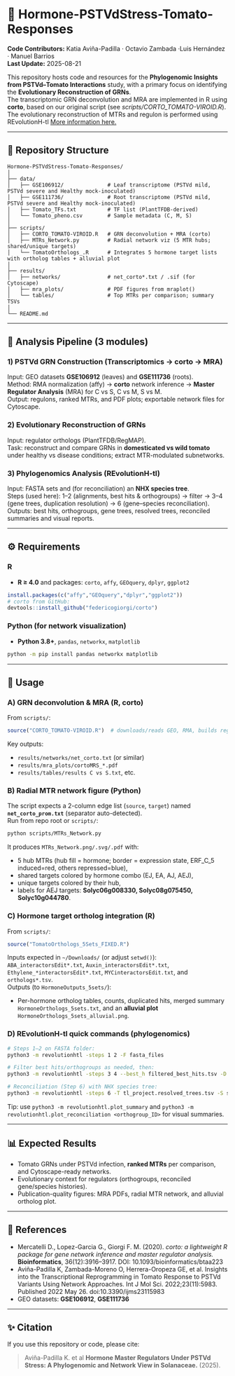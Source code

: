 # 🌱 Hormone-PSTVdStress-Tomato-Responses

**Code Contributors:**  Katia Aviña-Padilla · Octavio Zambada ·Luis Hernández · Manuel Barrios  
**Last Update:** 2025-08-21

This repository hosts code and resources for the **Phylogenomic Insights from PSTVd–Tomato Interactions** study, with a primary focus on identifying the **Evolutionary Reconstruction of GRNs**.  
The transcriptomic GRN deconvolution and MRA are implemented in R using **corto**, based on our original script (see *scripts/CORTO_TOMATO-VIROID.R*).
The evolutionary reconstruction of MTRs and regulon is performed using REvolutionH-tl [More information here.](https://pypi.org/project/revolutionhtl/)


---

## 📂 Repository Structure

```
Hormone-PSTVdStress-Tomato-Responses/
│
├── data/
│   ├── GSE106912/              # Leaf transcriptome (PSTVd mild, PSTVd severe and Healthy mock-inoculated)
│   ├── GSE111736/              # Root transcriptome (PSTVd mild, PSTVd severe and Healthy mock-inoculated)
│   ├── Tomato_TFs.txt          # TF list (PlantTFDB-derived)
│   └── Tomato_pheno.csv        # Sample metadata (C, M, S)
│
├── scripts/
│   ├── CORTO_TOMATO-VIROID.R   # GRN deconvolution + MRA (corto)
│   ├── MTRs_Network.py         # Radial network viz (5 MTR hubs; shared/unique targets)
│   └── TomatoOrthologs_.R      # Integrates 5 hormone target lists with ortholog tables + alluvial plot
│
├── results/
│   ├── networks/               # net_corto*.txt / .sif (for Cytoscape)
│   ├── mra_plots/              # PDF figures from mraplot()
│   └── tables/                 # Top MTRs per comparison; summary TSVs
│
└── README.md
```

---

## 🔬 Analysis Pipeline (3 modules)

### 1) **PSTVd GRN Construction (Transcriptomics → corto → MRA)**  
Input: GEO datasets **GSE106912** (leaves) and **GSE111736** (roots).  
Method: RMA normalization (affy) → **corto** network inference → **Master Regulator Analysis** (MRA) for C vs S, C vs M, S vs M.  
Output: regulons, ranked MTRs, and PDF plots; exportable network files for Cytoscape.

### 2) **Evolutionary Reconstruction of GRNs**  
Input: regulator orthologs (PlantTFDB/RegMAP).  
Task: reconstruct and compare GRNs in **domesticated vs wild tomato** under healthy vs disease conditions; extract MTR-modulated subnetworks.  

### 3) **Phylogenomics Analysis (REvolutionH-tl)**  
Input: FASTA sets and (for reconciliation) an **NHX species tree**.  
Steps (used here): 1–2 (alignments, best hits & orthogroups) → filter → 3–4 (gene trees, duplication resolution) → 6 (gene–species reconciliation).  
Outputs: best hits, orthogroups, gene trees, resolved trees, reconciled summaries and visual reports.

---

## ⚙️ Requirements

### R
- **R ≥ 4.0** and packages: `corto`, `affy`, `GEOquery`, `dplyr`, `ggplot2`
```r
install.packages(c("affy","GEOquery","dplyr","ggplot2"))
# corto from GitHub:
devtools::install_github("federicogiorgi/corto")
```

### Python (for network visualization)
- **Python 3.8+**, `pandas`, `networkx`, `matplotlib`
```bash
python -m pip install pandas networkx matplotlib
```

---

## 🚀 Usage

### A) GRN deconvolution & MRA (R, corto)
From `scripts/`:
```r
source("CORTO_TOMATO-VIROID.R")  # downloads/reads GEO, RMA, builds regulons, runs MRA, writes outputs
```
Key outputs:
- `results/networks/net_corto.txt` (or similar)
- `results/mra_plots/cortoMRS_*.pdf`
- `results/tables/results C vs S.txt`, etc.

### B) Radial MTR network figure (Python)
The script expects a 2-column edge list (`source`, `target`) named **`net_corto_prom.txt`** (separator auto-detected).  
Run from repo root or `scripts/`:
```bash
python scripts/MTRs_Network.py
```
It produces `MTRs_Network.png/.svg/.pdf` with:
- 5 hub MTRs (hub fill = hormone; border = expression state, ERF_C_5 induced=red, others repressed=blue),
- shared targets colored by hormone combo (EJ, EA, AJ, AEJ),
- unique targets colored by their hub,
- labels for AEJ targets: **Solyc06g008330, Solyc08g075450, Solyc10g044780**.

### C) Hormone target ortholog integration (R)
From `scripts/`:
```r
source("TomatoOrthologs_5Sets_FIXED.R")
```
Inputs expected in `~/Downloads/` (or adjust `setwd()`):  
`ABA_interactorsEdit*.txt`, `Auxin_interactorsEdit*.txt`, `Ethylene_*interactorsEdit*.txt`, `MYCinteractorsEdit.txt`, and `orthologs*.tsv`.  
Outputs (to `HormoneOutputs_5sets/`):  
- Per-hormone ortholog tables, counts, duplicated hits, merged summary `HormoneOrthologs_5sets.txt`, and an **alluvial plot** `HormoneOrthologs_5sets_alluvial.png`.

### D) REvolutionH-tl quick commands (phylogenomics)
```bash
# Steps 1–2 on FASTA folder:
python3 -m revolutionhtl -steps 1 2 -F fasta_files

# Filter best hits/orthogroups as needed, then:
python3 -m revolutionhtl -steps 3 4 --best_h filtered_best_hits.tsv -D tl_project.distances.tsv

# Reconciliation (Step 6) with NHX species tree:
python3 -m revolutionhtl -steps 6 -T tl_project.resolved_trees.tsv -S species_tree.nhx
```
Tip: use `python3 -m revolutionhtl.plot_summary` and `python3 -m revolutionhtl.plot_reconciliation <orthogroup_ID>` for visual summaries.

---

## 📊 Expected Results
- Tomato GRNs under PSTVd infection, **ranked MTRs** per comparison, and Cytoscape-ready networks.  
- Evolutionary context for regulators (orthogroups, reconciled gene/species histories).  
- Publication-quality figures: MRA PDFs, radial MTR network, and alluvial ortholog plot.

---

## 📖 References
- Mercatelli D., Lopez-Garcia G., Giorgi F. M. (2020). *corto: a lightweight R package for gene network inference and master regulator analysis.* **Bioinformatics**, 36(12):3916–3917. DOI: 10.1093/bioinformatics/btaa223  
- Aviña-Padilla K, Zambada-Moreno O, Herrera-Oropeza GE, et al. Insights into the Transcriptional Reprogramming in Tomato Response to PSTVd Variants Using Network Approaches. Int J Mol Sci. 2022;23(11):5983. Published 2022 May 26. doi:10.3390/ijms23115983  
- GEO datasets: **GSE106912**, **GSE111736**

---

## ✨ Citation
If you use this repository or code, please cite:
> Aviña-Padilla K. et al **Hormone Master Regulators Under PSTVd Stress: A Phylogenomic and Network View in Solanaceae.** (2025).
